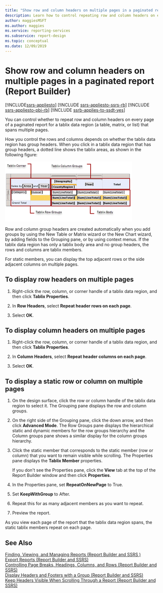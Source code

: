 ```yaml
---
title: "Show row and column headers on multiple pages in a paginated report | Microsoft Docs"
description: Learn how to control repeating row and column headers on every page of a paginated report for a tablix data region that spans multiple pages in Report Builder.
author: maggiesMSFT
ms.author: maggies
ms.service: reporting-services
ms.subservice: report-design
ms.topic: conceptual
ms.date: 12/09/2019
---
```


# Show row and column headers on multiple pages in a paginated report (Report Builder)

[!INCLUDE[ssrs-appliesto](../../includes/ssrs-appliesto.md)] [!INCLUDE [ssrs-appliesto-ssrs-rb](../../includes/ssrs-appliesto-ssrs-rb.md)] [!INCLUDE [ssrs-appliesto-pbi-rb](../../includes/ssrs-appliesto-pbi-rb.md)] [!INCLUDE [ssrb-applies-to-ssdt-yes](../../includes/ssrb-applies-to-ssdt-yes.md)]

  You can control whether to repeat row and column headers on every page of a paginated report for a tablix data region (a table, matrix, or list) that spans multiple pages.
  
 How you control the rows and columns depends on whether the tablix data region has group headers. When you click in a tablix data region that has group headers, a dotted line shows the tablix areas, as shown in the following figure:  
  
 ![Tablix data region areas](../../reporting-services/report-design/media/rs-tablixareas.gif "Tablix data region areas")  
  
 Row and column group headers are created automatically when you add groups by using the New Table or Matrix wizard or the New Chart wizard, by adding fields to the Grouping pane, or by using context menus. If the tablix data region has only a tablix body area and no group headers, the rows and columns are tablix members.  
  
 For static members, you can display the top adjacent rows or the side adjacent columns on multiple pages.  
  
## To display row headers on multiple pages  
  
1. Right-click the row, column, or corner handle of a tablix data region, and then click **Tablix Properties**.  
  
2. In **Row Headers**, select **Repeat header rows on each page**.  
  
3. Select **OK**.
  
## To display column headers on multiple pages  
  
1. Right-click the row, column, or corner handle of a tablix data region, and then click **Tablix Properties**.  
  
2. In **Column Headers**, select **Repeat header columns on each page**.  
  
3. Select **OK**.
  
## To display a static row or column on multiple pages  
  
1. On the design surface, click the row or column handle of the tablix data region to select it. The Grouping pane displays the row and column groups.  
  
2. On the right side of the Grouping pane, click the down arrow, and then click **Advanced Mode**. The Row Groups pane displays the hierarchical static and dynamic members for the row groups hierarchy and the Column groups pane shows a similar display for the column groups hierarchy.  
  
3. Click the static member that corresponds to the static member (row or column) that you want to remain visible while scrolling. The Properties pane displays the **Tablix Member** properties.  
  
     If you don't see the Properties pane, click the **View** tab at the top of the Report Builder window and then click **Properties**.  
  
4. In the Properties pane, set **RepeatOnNewPage** to True.  
  
5. Set **KeepWithGroup** to After.  
  
6. Repeat this for as many adjacent members as you want to repeat.  
  
7. Preview the report.  
  
 As you view each page of the report that the tablix data region spans, the static tablix members repeat on each page.  
  
## See Also  
 [Finding, Viewing, and Managing Reports &#40;Report Builder and SSRS &#41;](../../reporting-services/report-builder/finding-viewing-and-managing-reports-report-builder-and-ssrs.md)   
 [Export Reports &#40;Report Builder and SSRS&#41;](../../reporting-services/report-builder/export-reports-report-builder-and-ssrs.md)   
 [Controlling Page Breaks, Headings, Columns, and Rows &#40;Report Builder and SSRS&#41;](../../reporting-services/report-design/controlling-page-breaks-headings-columns-and-rows-report-builder-and-ssrs.md)   
 [Display Headers and Footers with a Group &#40;Report Builder and SSRS&#41;](../../reporting-services/report-design/display-headers-and-footers-with-a-group-report-builder-and-ssrs.md)   
 [Keep Headers Visible When Scrolling Through a Report &#40;Report Builder and SSRS&#41;](../../reporting-services/report-design/keep-headers-visible-when-scrolling-through-a-report-report-builder-and-ssrs.md)  
  
  

